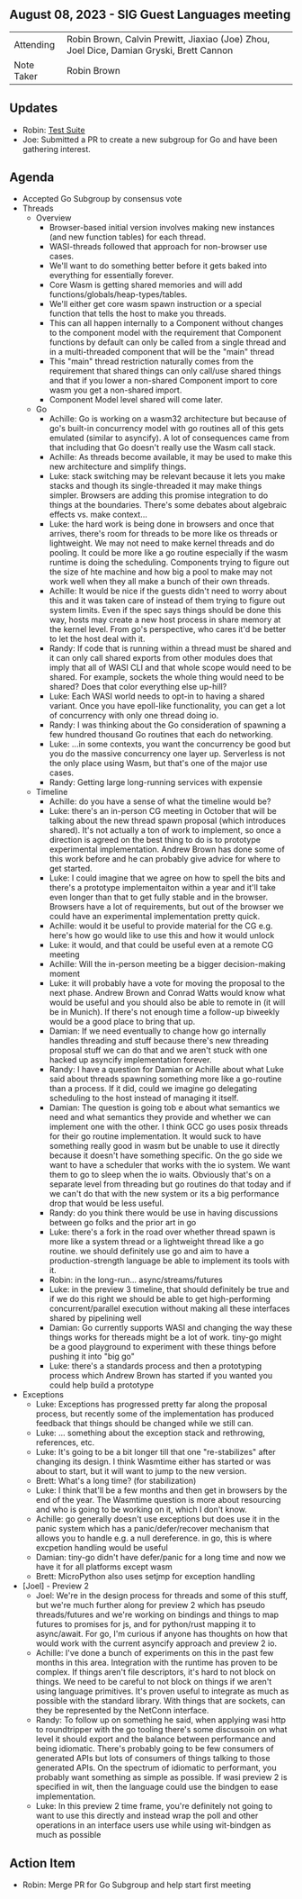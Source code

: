 ## August 08, 2023 - SIG Guest Languages meeting

|          |      | 
| -------- | -------- |
| Attending  | Robin Brown, Calvin Prewitt, Jiaxiao (Joe) Zhou, Joel Dice, Damian Gryski, Brett Cannon
| Note Taker | Robin Brown

## Updates

* Robin: [Test Suite](https://hackmd.io/qeVkBYYWQ1C1uiKYk-HzZw)
* Joe: Submitted a PR to create a new subgroup for Go and have been gathering interest.

## Agenda

* Accepted Go Subgroup by consensus vote
* Threads
    * Overview
        * Browser-based initial version involves making new instances (and new function tables) for each thread.
        * WASI-threads followed that approach for non-browser use cases.
        * We'll want to do something better before it gets baked into everything for essentially forever.
        * Core Wasm is getting shared memories and will add functions/globals/heap-types/tables.
        * We'll either get core wasm spawn instruction or a special function that tells the host to make you threads.
        * This can all happen internally to a Component without changes to the component model with the requirement that Component functions by default can only be called from a single thread and in a multi-threaded component that will be the "main" thread
        * This "main" thread restriction naturally comes from the requirement that shared things can only call/use shared things and that if you lower a non-shared Component import to core wasm you get a non-shared import.
        * Component Model level shared will come later.
    * Go
        * Achille: Go is working on a wasm32 architecture but because of go's built-in concurrency model with go routines all of this gets emulated (similar to asyncify). A lot of consequences came from that including that Go doesn't really use the Wasm call stack.
        * Achille: As threads become available, it may be used to make this new architecture and simplify things.
        * Luke: stack switching may be relevant because it lets you make stacks and though its single-threaded it may make things simpler. Browsers are adding this promise integration to do things at the boundaries. There's some debates about algebraic effects vs. make context...
        * Luke: the hard work is being done in browsers and once that arrives, there's room for threads to be more like os threads or lightweight. We may not need to make kernel threads and do pooling. It could be more like a go routine especially if the wasm runtime is doing the scheduling. Components trying to figure out the size of hte machine and how big a pool to make may not work well when they all make a bunch of their own threads.
        * Achille: It would be nice if the guests didn't need to worry about this and it was taken care of instead of them trying to figure out system limits. Even if the spec says things should be done this way, hosts may create a new host process in share memory at the kernel level. From go's perspective, who cares it'd be better to let the host deal with it.
        * Randy: If code that is running within a thread must be shared and it can only call shared exports from other modules does that imply that all of WASI CLI and that whole scope would need to be shared. For example, sockets the whole thing would need to be shared? Does that color everything else up-hill?
        * Luke: Each WASI world needs to opt-in to having a shared variant. Once you have epoll-like functionality, you can get a lot of concurrency with only one thread doing io.
        * Randy: I was thinking about the Go consideration of spawning a few hundred thousand Go routines that each do networking.
        * Luke: ...in some contexts, you want the concurrency be good but you do the massive concurrency one layer up. Serverless is not the only place using Wasm, but that's one of the major use cases.
        * Randy: Getting large long-running services with expensie 
    * Timeline
        * Achille: do you have a sense of what the timeline would be?
        * Luke: there's an in-person CG meeting in October that will be talking about the new thread spawn proposal (which introduces shared). It's not actually a ton of work to implement, so once a direction is agreed on the best thing to do is to prototype experimental implementation. Andrew Brown has done some of this work before and he can probably give advice for where to get started.
        * Luke: I could imagine that we agree on how to spell the bits and there's a prototype implementaiton within a year and it'll take even longer than that to get fully stable and in the browser. Browsers have a lot of requirements, but out of the browser we could have an experimental implementation pretty quick.
        * Achille: would it be useful to provide material for the CG e.g. here's how go would like to use this and how it would unlock
        * Luke: it would, and that could be useful even at a remote CG meeting
        * Achille: Will the in-person meeting be a bigger decision-making moment
        * Luke: it will probably have a vote for moving the proposal to the next phase. Andrew Brown and Conrad Watts would know what would be useful and you should also be able to remote in (it will be in Munich). If there's not enough time a follow-up biweekly would be a good place to bring that up.
        * Damian: If we need eventually to change how go internally handles threading and stuff because there's new threading proposal stuff we can do that and we aren't stuck with one hacked up asyncify implementation forever.
        * Randy: I have a question for Damian or Achille about what Luke said about threads spawning something more like a go-routine than a process. If it did, could we imagine go delegating scheduling to the host instead of managing it itself.
        * Damian: The question is going tob e about what semantics we need and what semantics they provide and whether we can implement one with the other. I think GCC go uses posix threads for their go routine implementation. It would suck to have something really good in wasm but be unable to use it directly because it doesn't have something specific. On the go side we want to have a scheduler that works with the io system. We want them to go to sleep when the io waits. Obviously that's on a separate level from threading but go routines do that today and if we can't do that with the new system or its a big performance drop that would be less useful.
        * Randy: do you think there would be use in having discussions between go folks and the prior art in go
        * Luke: there's a fork in the road over whether thread spawn is more like a system thread or a lightweight thread like a go routine. we should definitely use go and aim to have a production-strength language be able to implement its tools with it.
        * Robin: in the long-run... async/streams/futures
        * Luke: in the preview 3 timeline, that should definitely be true and if we do this right we should be able to get high-performing concurrent/parallel execution without making all these interfaces shared by pipelining well
        * Damian: Go currently supports WASI and changing the way these things works for thereads might be a lot of work. tiny-go might be a good playground to experiment with these things before pushing it into "big go"
        * Luke: there's a standards process and then a prototyping process which Andrew Brown has started if you wanted you could help build a prototype
* Exceptions
    * Luke: Exceptions has progressed pretty far along the proposal process, but recently some of the implementation has produced feedback that things should be changed while we still can.
    * Luke: ... something about the exception stack and rethrowing, references, etc.
    * Luke: It's going to be a bit longer till that one "re-stabilizes" after changing its design. I think Wasmtime either has started or was about to start, but it will want to jump to the new version.
    * Brett: What's a long time? (for stabilization)
    * Luke: I think that'll be a few months and then get in browsers by the end of the year. The Wasmtime question is more about resourcing and who is going to be working on it, which I don't know.
    * Achille: go generally doesn't use exceptions but does use it in the panic system which has a panic/defer/recover mechanism that allows you to handle e.g. a null dereference. in go, this is where excpetion handling would be useful
    * Damian: tiny-go didn't have defer/panic for a long time and now we have it for all platforms except wasm
    * Brett: MicroPython also uses setjmp for exception handling
* [Joel] - Preview 2
    * Joel: We're in the design process for threads and some of this stuff, but we're much further along for preview 2 which has pseudo threads/futures and we're working on bindings and things to map futures to promises for js, and for python/rust mapping it to async/await. For go, I'm curious if anyone has thoughts on how that would work with the current asyncify approach and preview 2 io.
    * Achille: I've done a bunch of experiments on this in the past few months in this area. Integration with the runtime has proven to be complex. If things aren't file descriptors, it's hard to not block on things. We need to be careful to not block on things if we aren't using language primitives. It's proven useful to integrate as much as possible with the standard library. With things that are sockets, can they be represented by the NetConn interface.
    * Randy: To follow up on something he said, when applying wasi http to roundtripper with the go tooling there's some discussoin on what level it should export and the balance between performance and being idiomatic. There's probably going to be few consumers of generated APIs but lots of consumers of things talking to those generated APIs. On the spectrum of idiomatic to performant, you probably want something as simple as possible. If wasi preview 2 is specified in wit, then the language could use the bindgen to ease implementation.
    * Luke: In this preview 2 time frame, you're definitely not going to want to use this directly and instead wrap the poll and other operations in an interface users use while using wit-bindgen as much as possible

## Action Item

* Robin: Merge PR for Go Subgroup and help start first meeting
